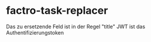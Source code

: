 # factro-task-replacer
Das zu ersetzende Feld ist in der Regel "title"
JWT ist das Authentifizierungstoken
